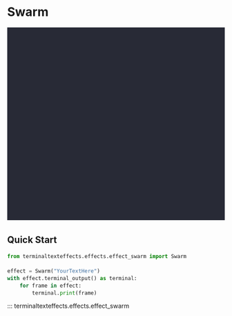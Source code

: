 # Swarm

![Demo](../img/effects_demos/swarm_demo.gif)

## Quick Start

``` py title="swarm.py"
from terminaltexteffects.effects.effect_swarm import Swarm

effect = Swarm("YourTextHere")
with effect.terminal_output() as terminal:
    for frame in effect:
        terminal.print(frame)
```

::: terminaltexteffects.effects.effect_swarm
